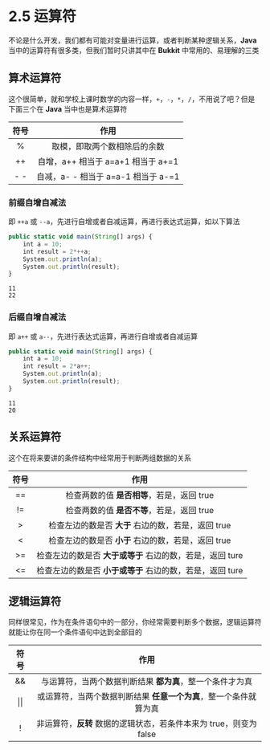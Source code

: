 # 2.5 运算符

不论是什么开发，我们都有可能对变量进行运算，或者判断某种逻辑关系，**Java** 当中的运算符有很多类，但我们暂时只讲其中在 **Bukkit** 中常用的、易理解的三类

## 算术运算符

这个很简单，就和学校上课时数学的内容一样，`+`，`-`，`*`，`/`，不用说了吧？但是下面三个在 **Java** 当中也是算术运算符

**符号**|**作用**
:-:|:-:
%|取模，即取两个数相除后的余数
++|自增，a++ 相当于 a=a+1 相当于 a+=1
\- -|自减，a- - 相当于 a=a-1 相当于 a-=1

### 前缀自增自减法

即 `++a` 或 `--a`，先进行自增或者自减运算，再进行表达式运算，如以下算法

```javascript
public static void main(String[] args) {
    int a = 10;
    int result = 2*++a;
    System.out.println(a);
    System.out.println(result);
}
```

```控制台输出
11
22
```

### 后缀自增自减法

即 `a++` 或 `a--`，先进行表达式运算，再进行自增或者自减运算

```javascript
public static void main(String[] args) {
    int a = 10;
    int result = 2*a++;
    System.out.println(a);
    System.out.println(result);
}
```

```控制台输出
11
20
```

## 关系运算符

这个在将来要讲的条件结构中经常用于判断两组数据的关系

**符号**|**作用**
:-:|:-:
==|检查两数的值 **是否相等**，若是，返回 true
!=|检查两数的值 **是否不等**，若是，返回 true
\>|检查左边的数是否 **大于** 右边的数，若是，返回 true
<|检查左边的数是否 **小于** 右边的数，若是，返回 true
\>=|检查左边的数是否 **大于或等于** 右边的数，若是，返回 ture
<=|检查左边的数是否 **小于或等于** 右边的数，若是，返回 ture

## 逻辑运算符

同样很常见，作为在条件语句中的一部分，你经常需要判断多个数据，逻辑运算符就能让你在同一个条件语句中达到全部目的

**符号**|**作用**
:-:|:-:
&&|与运算符，当两个数据判断结果 **都为真**，整一个条件才为真
\|\||或运算符，当两个数据判断结果 **任意一个为真**，整一个条件就算为真
!|非运算符，**反转** 数据的逻辑状态，若条件本来为 true，则变为 false
